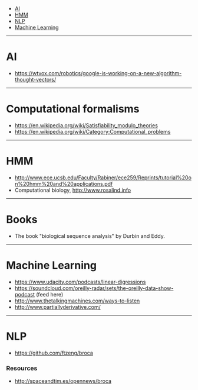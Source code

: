 + [AI](#ai)
+ [HMM](#hmm)
+ [NLP](#nlp)
+ [Machine Learning](#machine-learning)

----

# AI
* https://wtvox.com/robotics/google-is-working-on-a-new-algorithm-thought-vectors/

----

# Computational formalisms
+ https://en.wikipedia.org/wiki/Satisfiability_modulo_theories
+ https://en.wikipedia.org/wiki/Category:Computational_problems

----

# HMM 
+ http://www.ece.ucsb.edu/Faculty/Rabiner/ece259/Reprints/tutorial%20on%20hmm%20and%20applications.pdf
+ Computational biology, http://www.rosalind.info 

----

# Books
+ The book "biological sequence analysis" by Durbin and Eddy.

----

# Machine Learning
+ https://www.udacity.com/podcasts/linear-digressions
+ https://soundcloud.com/oreilly-radar/sets/the-oreilly-data-show-podcast (feed here)
+ http://www.thetalkingmachines.com/ways-to-listen
+ http://www.partiallyderivative.com/

----

# NLP
+ https://github.com/ftzeng/broca

### Resources
+ http://spaceandtim.es/opennews/broca

